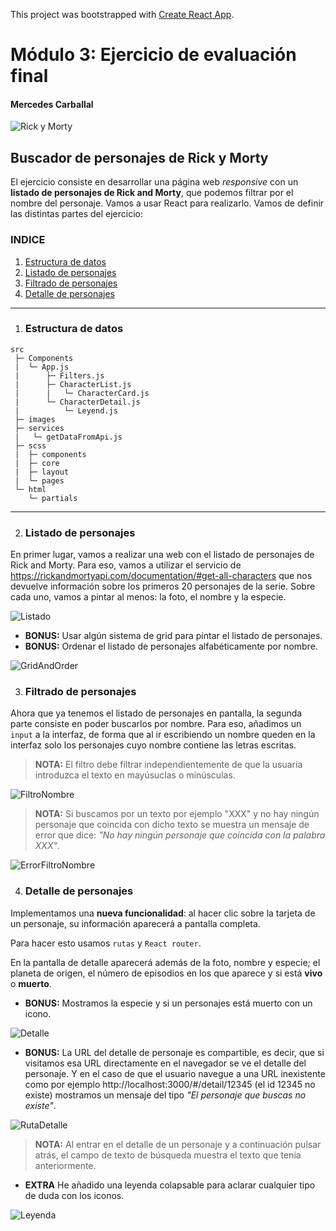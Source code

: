 This project was bootstrapped with [Create React App](https://github.com/facebook/create-react-app).

# Módulo 3: Ejercicio de evaluación final

#### Mercedes Carballal

![Rick y Morty](./src/images/Logo.png)

## Buscador de personajes de Rick y Morty

El ejercicio consiste en desarrollar una página web _responsive_ con un **listado de personajes de Rick and Morty**, que
podemos filtrar por el nombre del personaje. Vamos a usar React para realizarlo.
Vamos de definir las distintas partes del ejercicio:

### INDICE

1. [Estructura de datos](#Estructura-de-datos)
2. [Listado de personajes](#Listado-de-personajes)
3. [Filtrado de personajes](#Filtrado-de-personajes)
4. [Detalle de personajes](#Detalle-de-personajes)

---

1.  ### Estructura de datos

```
src
 ├─ Components
 |  └─ App.js
 |      ├─ Filters.js
 |      ├─ CharacterList.js
 |      |   └─ CharacterCard.js
 |      └─ CharacterDetail.js
 |          └─ Leyend.js
 ├─ images
 ├─ services
 |   └─ getDataFromApi.js
 ├─ scss
 |  ├─ components
 |  ├─ core
 |  ├─ layout
 |  └─ pages
 └─ html
    └─ partials
```

---

2.  ### Listado de personajes

En primer lugar, vamos a realizar una web con el listado de personajes de Rick and Morty.
Para eso, vamos a utilizar el servicio de https://rickandmortyapi.com/documentation/#get-all-characters que nos devuelve información sobre los primeros 20 personajes de la serie. Sobre cada uno, vamos a pintar al menos: la foto, el nombre y la especie.

![Listado](./infoReadme/Listado.png)

- **BONUS:** Usar algún sistema de grid para pintar el listado de personajes.
- **BONUS:** Ordenar el listado de personajes alfabéticamente por nombre.

![GridAndOrder](./infoReadme/GridAndOrder.png)

3.  ### Filtrado de personajes

Ahora que ya tenemos el listado de personajes en pantalla, la segunda parte consiste en poder buscarlos por nombre. Para eso, añadimos un `input` a la interfaz, de forma que al ir escribiendo un nombre queden en la interfaz solo los personajes cuyo nombre contiene las letras escritas.

> **NOTA:** El filtro debe filtrar independientemente de que la usuaria introduzca el texto en mayúsuclas o minúsculas.

![FiltroNombre](./infoReadme/FiltroNombre.png)

> **NOTA:** Si buscamos por un texto por ejemplo "XXX" y no hay ningún personaje que coincida con dicho texto se muestra un mensaje de error que dice: _"No hay ningún personaje que coincida con la palabra XXX"_.

![ErrorFiltroNombre](./infoReadme/ErrorFiltroNombre.png)

4.  ### Detalle de personajes

Implementamos una **nueva funcionalidad**: al hacer clic sobre la tarjeta de un personaje, su información aparecerá a pantalla completa.

Para hacer esto usamos `rutas` y `React router`.

En la pantalla de detalle aparecerá además de la foto, nombre y especie; el planeta de origen, el número de episodios en los que aparece y si está **vivo** o **muerto**.

- **BONUS:** Mostramos la especie y si un personajes está muerto con un icono.

![Detalle](./infoReadme/Detalle.png)

- **BONUS:** La URL del detalle de personaje es compartible, es decir, que si visitamos esa URL directamente en el navegador se ve el detalle del personaje. Y en el caso de que el usuario navegue a una URL inexistente como por ejemplo http://localhost:3000/#/detail/12345 (el id 12345 no existe) mostramos un mensaje del tipo _"El personaje que buscas no existe"_.

![RutaDetalle](./infoReadme/RutaDetalle.png)

> **NOTA:** Al entrar en el detalle de un personaje y a continuación pulsar atrás, el campo de texto de búsqueda muestra el texto que tenía anteriormente.

- **EXTRA** He añadido una leyenda colapsable para aclarar cualquier tipo de duda con los iconos.

![Leyenda](./infoReadme/Leyenda.png)
